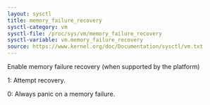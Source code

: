 ```yaml
---
layout: sysctl
title: memory_failure_recovery
sysctl-category: vm
sysctl-file: /proc/sys/vm/memory_failure_recovery
sysctl-variable: vm.memory_failure_recovery
source: https://www.kernel.org/doc/Documentation/sysctl/vm.txt
---
```


Enable memory failure recovery (when supported by the platform)

1: Attempt recovery.

0: Always panic on a memory failure.

